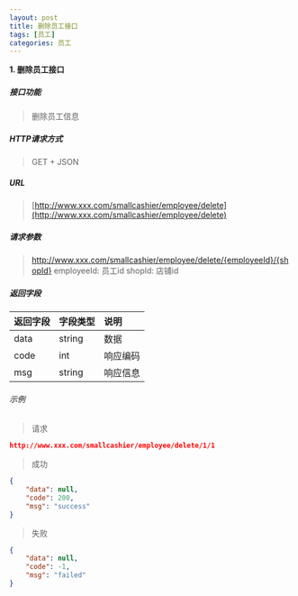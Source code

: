 ```yaml
---
layout: post
title: 删除员工接口
tags: [员工]
categories: 员工 
---
```

**1\. 删除员工接口**
##### 接口功能
> 删除员工信息

##### HTTP请求方式
> GET + JSON

##### URL
> [http://www.xxx.com/smallcashier/employee/delete](http://www.xxx.com/smallcashier/employee/delete)

##### 请求参数
> http://www.xxx.com/smallcashier/employee/delete/{employeeId}/{shopId}
> employeeId: 员工id
> shopId: 店铺id

##### 返回字段

|返回字段|字段类型|说明|
|:---|:---|:---|
|data|string|数据|
|code|int|响应编码|
|msg|string|响应信息|

###### 示例
> 请求
``` json
http://www.xxx.com/smallcashier/employee/delete/1/1
```
> 成功
``` json
{
    "data": null,
    "code": 200,
    "msg": "success"
}
```
> 失败
``` json
{
    "data": null,
    "code": -1,
    "msg": "failed"
}
```